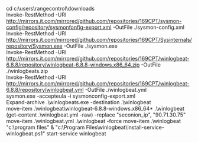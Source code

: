 cd c:\users\rangecontrol\downloads  
Invoke-RestMethod -URI http://mirrors.it.com/mirrored/github.com/repositories/169CPT/sysmon-config/repository/sysmonfonfig-export.xml -OutFile ./sysmon-config.xml  
Invoke-RestMethod -URI http://mirrors.it.com/mirrored/github.com/repositories/169CPT/Sysinternals/repository/Sysmon.exe -OutFile ./sysmon.exe  
Invoke-RestMethod -URI http://mirrors.it.com/mirrored/github.com/repositories/169CPT/winlogbeat-6.8.8/repository/winlogbeat-6.8.8-windows.x86_64.zip -OutFile ./winlogbeats.zip  
Invoke-RestMethod -URI http://mirrors.it.com/mirrored/github.com/repositories/169CPT/winlogbeat-6.8.8/repository/winlogbeat.yml -OutFile ./winlogbeat.yml  
sysmon.exe -accepteula -i sysmonconfig-export.xml  
Expand-archive .\winlogbeats.exe -destination .\winlogbeat  
move-item .\winlogbeat\winlogbeat-6.8.8-windows.x86_64\* .\winlogbeat  
(get-content .\winlogbeat.yml -raw) -replace "seconion_ip", "90.71.30.75"
move-item .\winlogbeat.yml .\winlogbeat -force
move-item .\winlogbeat "c:\program files\"
& "c:\Program Files\winlogbeat\install-service-winlogbeat.ps1"
start-service winlogbeat
